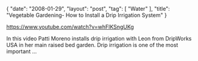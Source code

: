 {
   "date": "2008-01-29",
   "layout": "post",
   "tag": [
      "Water"
   ],
   "title": "Vegetable Gardening- How to Install a Drip Irrigation System"
}

https://www.youtube.com/watch?v=whFlKSngUKg  

In this video Patti Moreno installs drip irrigation with Leon from DripWorks USA in her main raised bed garden. Drip irrigation is one of the most important ...